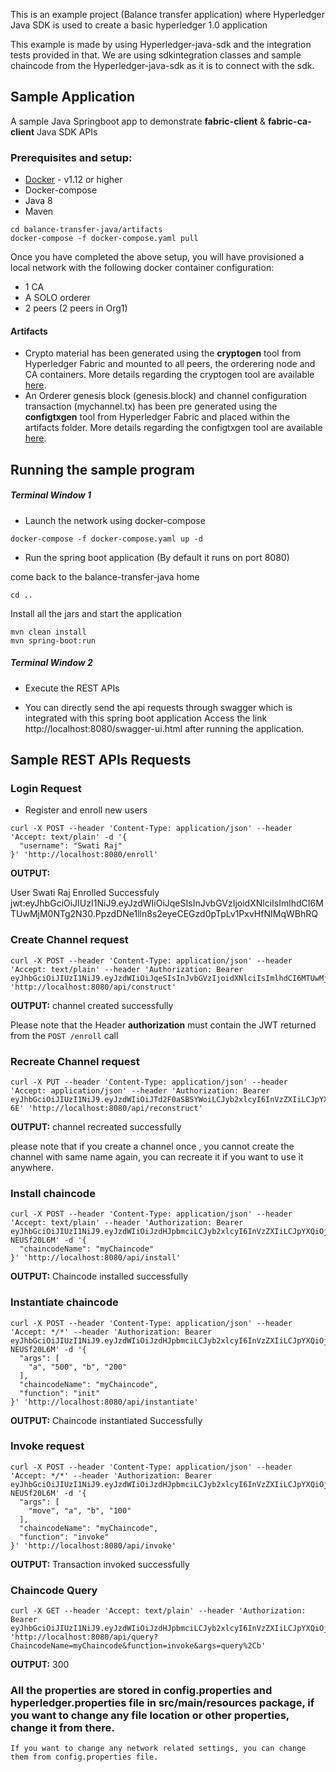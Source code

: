 This is an example project (Balance transfer application) where Hyperledger Java SDK is used to create a basic hyperledger 1.0 application

This example is made by using Hyperledger-java-sdk and the integration tests provided in that. We are using sdkintegration classes and sample chaincode from the Hyperledger-java-sdk as it is to connect with the sdk.

## Sample Application

A sample Java Springboot app to demonstrate **__fabric-client__** & **__fabric-ca-client__** Java SDK APIs

### Prerequisites and setup:

* [Docker](https://www.docker.com/products/overview) - v1.12 or higher
* Docker-compose
* Java 8
* Maven


```
cd balance-transfer-java/artifacts
docker-compose -f docker-compose.yaml pull
```

Once you have completed the above setup, you will have provisioned a local network with the following docker container configuration:

* 1 CA
* A SOLO orderer
* 2 peers (2 peers in Org1)

#### Artifacts
* Crypto material has been generated using the **cryptogen** tool from Hyperledger Fabric and mounted to all peers, the orderering node and CA containers. More details regarding the cryptogen tool are available [here](http://hyperledger-fabric.readthedocs.io/en/latest/build_network.html#crypto-generator).
* An Orderer genesis block (genesis.block) and channel configuration transaction (mychannel.tx) has been pre generated using the **configtxgen** tool from Hyperledger Fabric and placed within the artifacts folder. More details regarding the configtxgen tool are available [here](http://hyperledger-fabric.readthedocs.io/en/latest/build_network.html#configuration-transaction-generator).

## Running the sample program


##### Terminal Window 1

* Launch the network using docker-compose

```
docker-compose -f docker-compose.yaml up -d
```

* Run the spring boot application (By default it runs on port 8080)

come back to the balance-transfer-java home

```
cd ..
```

Install all the jars and start the application

```
mvn clean install
mvn spring-boot:run
```

##### Terminal Window 2

* Execute the REST APIs

* You can directly send the api requests through swagger which is integrated with this spring boot application
  Access the link http://localhost:8080/swagger-ui.html after running the application.



## Sample REST APIs Requests

### Login Request

* Register and enroll new users

```
curl -X POST --header 'Content-Type: application/json' --header 'Accept: text/plain' -d '{
  "username": "Swati Raj"
}' 'http://localhost:8080/enroll'
```

**OUTPUT:**


User Swati Raj Enrolled Successfuly  jwt:eyJhbGciOiJIUzI1NiJ9.eyJzdWIiOiJqeSIsInJvbGVzIjoidXNlciIsImlhdCI6MTUwMjM0NTg2N30.PpzdDNe1lln8s2eyeCEGzd0pTpLv1PxvHfNIMqWBhRQ



### Create Channel request

```
curl -X POST --header 'Content-Type: application/json' --header 'Accept: text/plain' --header 'Authorization: Bearer eyJhbGciOiJIUzI1NiJ9.eyJzdWIiOiJqeSIsInJvbGVzIjoidXNlciIsImlhdCI6MTUwMjM0NTg2N30.PpzdDNe1lln8s2eyeCEGzd0pTpLv1PxvHfNIMqWBhRQ' 'http://localhost:8080/api/construct'
```

**OUTPUT:**
channel created successfully


Please note that the Header **authorization** must contain the JWT returned from the `POST /enroll` call

### Recreate Channel request

```
curl -X PUT --header 'Content-Type: application/json' --header 'Accept: application/json' --header 'Authorization: Bearer eyJhbGciOiJIUzI1NiJ9.eyJzdWIiOiJTd2F0aSBSYWoiLCJyb2xlcyI6InVzZXIiLCJpYXQiOjE1MDY0OTUzMTN9.PW4s1aC695pZfuczfTZRjaRxCpgC_LvQj4Oy_pkW-6E' 'http://localhost:8080/api/reconstruct'
```
**OUTPUT:**
channel recreated successfully


please note that if you create a channel once , you cannot create the channel with same name  again, you can recreate it if you want to use it anywhere.


### Install chaincode

```
curl -X POST --header 'Content-Type: application/json' --header 'Accept: text/plain' --header 'Authorization: Bearer eyJhbGciOiJIUzI1NiJ9.eyJzdWIiOiJzdHJpbmciLCJyb2xlcyI6InVzZXIiLCJpYXQiOjE1MDIzNDczNzJ9.htq7072LZvA3YUbe9acuX6ZGs0LPskF0-NEUSf20L6M' -d '{
  "chaincodeName": "myChaincode"
}' 'http://localhost:8080/api/install'
```
**OUTPUT:**
Chaincode installed successfully


### Instantiate chaincode

```
curl -X POST --header 'Content-Type: application/json' --header 'Accept: */*' --header 'Authorization: Bearer eyJhbGciOiJIUzI1NiJ9.eyJzdWIiOiJzdHJpbmciLCJyb2xlcyI6InVzZXIiLCJpYXQiOjE1MDIzNDczNzJ9.htq7072LZvA3YUbe9acuX6ZGs0LPskF0-NEUSf20L6M' -d '{
  "args": [
    "a", "500", "b", "200"
  ],
  "chaincodeName": "myChaincode",
  "function": "init"
}' 'http://localhost:8080/api/instantiate'
```
**OUTPUT:**
Chaincode instantiated Successfully

### Invoke request

```
curl -X POST --header 'Content-Type: application/json' --header 'Accept: */*' --header 'Authorization: Bearer eyJhbGciOiJIUzI1NiJ9.eyJzdWIiOiJzdHJpbmciLCJyb2xlcyI6InVzZXIiLCJpYXQiOjE1MDIzNDczNzJ9.htq7072LZvA3YUbe9acuX6ZGs0LPskF0-NEUSf20L6M' -d '{
  "args": [
    "move", "a", "b", "100"
  ],
  "chaincodeName": "myChaincode",
  "function": "invoke"
}' 'http://localhost:8080/api/invoke'
```
**OUTPUT:**
Transaction invoked successfully

### Chaincode Query

```
curl -X GET --header 'Accept: text/plain' --header 'Authorization: Bearer eyJhbGciOiJIUzI1NiJ9.eyJzdWIiOiJzdHJpbmciLCJyb2xlcyI6InVzZXIiLCJpYXQiOjE1MDM5MjM0OTd9.WeTEouNaLhXLaBSjEggc53k2bxh4iKdLw5YKZDdHA10' 'http://localhost:8080/api/query?ChaincodeName=myChaincode&function=invoke&args=query%2Cb'
```
**OUTPUT:**
300


### All the properties are stored in config.properties and hyperledger.properties file in  src/main/resources package, if you want to change any file location or other properties, change it from there.
    If you want to change any network related settings, you can change them from config.properties file.



